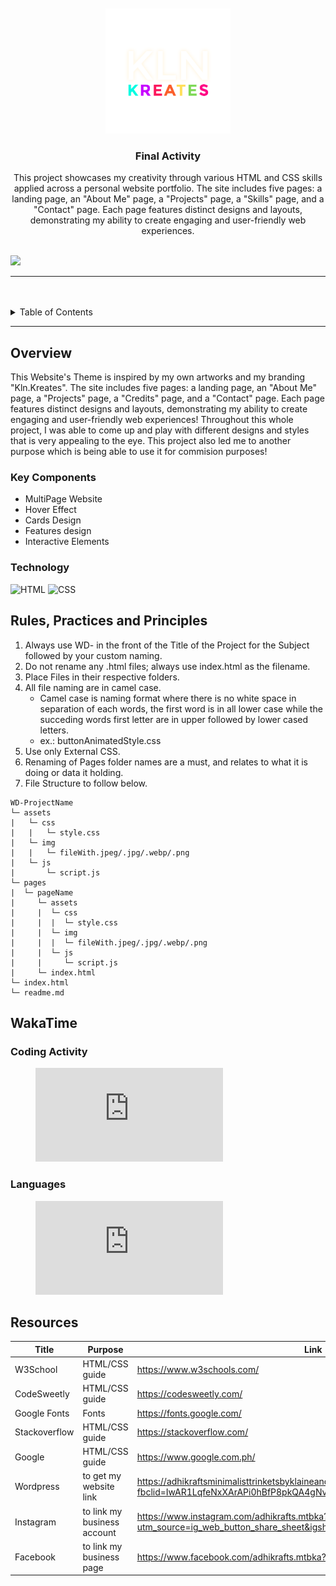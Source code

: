 <a name="readme-top">

<br/>

<br />
<div align="center">
  <a href="https://github.com/Pudgeeba">
  <!-- TODO: If you want to add logo or banner you can add it here -->
    <img src="./assets/img/kln-kreates-logo.png" alt="Kln Kreates" width="200" height="200">
  </a>
<!-- TODO: Change Title to the name of the title of your Project -->
  <h3 align="center">Final Activity</h3>
</div>
<!-- TODO: Make a short description -->
<div align="center">
  This project showcases my creativity through various HTML and CSS skills applied across a personal website portfolio. The site includes five pages: a landing page, an "About Me" page, a "Projects" page, a "Skills" page, and a "Contact" page. Each page features distinct designs and layouts, demonstrating my ability to create engaging and user-friendly web experiences.

</div>

<br />

<!-- TODO: Change the zyx-0314 into your github username  -->
<!-- TODO: Change the WD-Template-Project into the same name of your folder -->
![](https://visit-counter.vercel.app/counter.png?page=Pudgeeba/WD-Final-Activity)

---

<br />
<br />

<!-- TODO: If you want to add more layers for your readme -->
<details>
  <summary>Table of Contents</summary>
  <ol>
    <li>
      <a href="#overview">Overview</a>
      <ol>
        <li>
          <a href="#key-components">Key Components</a>
        </li>
        <li>
          <a href="#technology">Technology</a>
        </li>
      </ol>
    </li>
    <li>
      <a href="#rule,-practices-and-principles">Rules, Practices and Principles</a>
    </li>
    <li>
      <a href="#resources">Resources</a>
    </li>
  </ol>
</details>

---

## Overview

<!-- TODO: To be changed -->
<!-- The following are just sample -->
 This Website's Theme is inspired by my own artworks and my branding "Kln.Kreates". The site includes five pages: a landing page, an "About Me" page, a "Projects" page, a "Credits" page, and a "Contact" page. Each page features distinct designs and layouts, demonstrating my ability to create engaging and user-friendly web experiences! Throughout this whole project, I was able to come up and play with different designs and styles that is very appealing to the eye. This project also led me to another purpose which is being able to use it for commision purposes!


### Key Components
<!-- TODO: List of Key Components -->
<!-- The following are just sample -->

- MultiPage Website
- Hover Effect
- Cards Design
- Features design
- Interactive Elements

### Technology
<!-- TODO: List of Technology Used -->
![HTML](https://img.shields.io/badge/HTML-E34F26?style=for-the-badge&logo=html5&logoColor=white)
![CSS](https://img.shields.io/badge/CSS-1572B6?style=for-the-badge&logo=css3&logoColor=white)

## Rules, Practices and Principles
1. Always use WD- in the front of the Title of the Project for the Subject followed by your custom naming.
2. Do not rename any .html files; always use index.html as the filename.
3. Place Files in their respective folders.
4. All file naming are in camel case.
   - Camel case is naming format where there is no white space in separation of each words, the first word is in all lower case while the succeding words first letter are in upper followed by lower cased letters.
   - ex.: buttonAnimatedStyle.css
5. Use only External CSS.
6. Renaming of Pages folder names are a must, and relates to what it is doing or data it holding.
7. File Structure to follow below.

```
WD-ProjectName
└─ assets
|   └─ css
|   |   └─ style.css
|   └─ img
|   |   └─ fileWith.jpeg/.jpg/.webp/.png
|   └─ js
|       └─ script.js
└─ pages
|  └─ pageName
|     └─ assets
|     |  └─ css
|     |  |  └─ style.css
|     |  └─ img
|     |  |  └─ fileWith.jpeg/.jpg/.webp/.png
|     |  └─ js
|     |     └─ script.js
|     └─ index.html
└─ index.html
└─ readme.md
```
## WakaTime 

### Coding Activity

<a><figure><embed src="https://wakatime.com/share/@PudgeeBa/935cdda9-96c9-4900-b950-d5b19f906de1.svg"></embed></figure></embed></figure></a>

### Languages

<a><figure><embed src="https://wakatime.com/share/@PudgeeBa/7004bb04-6133-457a-b34c-777ac202b8b3.svg"></embed></figure></a>


## Resources

<!-- TODO: Add References -->
| Title         | Purpose  | Link                       |
| ------------- | -------- | ---------------------------|
| W3School      | HTML/CSS guide | https://www.w3schools.com/ |
| CodeSweetly   | HTML/CSS guide | https://codesweetly.com/   |
| Google Fonts  | Fonts    | https://fonts.google.com/  |
| Stackoverflow | HTML/CSS guide | https://stackoverflow.com/ |
| Google        | HTML/CSS guide | https://www.google.com.ph/ |
| Wordpress     | to get my website link     | https://adhikraftsminimalisttrinketsbyklaineandrea.art.blog/?fbclid=IwAR1LqfeNxXArAPi0hBfP8pkQA4gNvNa97mhxxsEfhAExwJGCm16lbLtewkw     |
| Instagram     | to link my business account  | https://www.instagram.com/adhikrafts.mtbka?utm_source=ig_web_button_share_sheet&igsh=ZDNlZDc0MzIxNw==     |
| Facebook      | to link my business page   | https://www.facebook.com/adhikrafts.mtbka?mibextid=ZbWKwL     |
